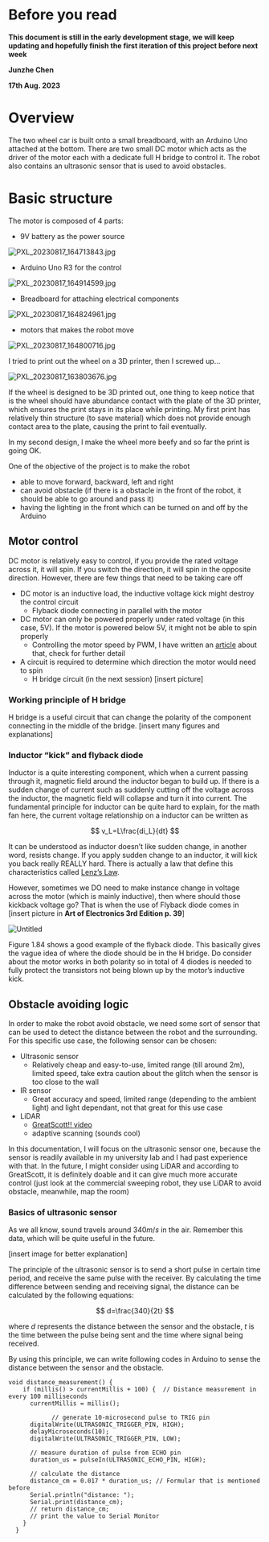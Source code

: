# Before you read
**This document is still in the early development stage, we will keep updating and hopefully finish the first iteration of this project before next week**

**Junzhe Chen**

**17th Aug. 2023**


# Overview

The two wheel car is built onto a small breadboard, with an Arduino Uno attached at the bottom. There are two small DC motor which acts as the driver of the motor each with a dedicate full H bridge to control it. The robot also contains an ultrasonic sensor that is used to avoid obstacles. 

# Basic structure

The motor is composed of 4 parts:

- 9V battery as the power source

![PXL_20230817_164713843.jpg](https://s3-us-west-2.amazonaws.com/secure.notion-static.com/0b25c2a4-79f2-4fc7-ab1b-9d2189e162ba/PXL_20230817_164713843.jpg)

- Arduino Uno R3 for the control

![PXL_20230817_164914599.jpg](https://s3-us-west-2.amazonaws.com/secure.notion-static.com/2825525e-5cb5-41b4-a0e1-02e40fcc6559/PXL_20230817_164914599.jpg)

- Breadboard for attaching electrical components

![PXL_20230817_164824961.jpg](https://s3-us-west-2.amazonaws.com/secure.notion-static.com/added57a-2062-4edc-86ad-b1ac15f71bda/PXL_20230817_164824961.jpg)

- motors that makes the robot move

![PXL_20230817_164800716.jpg](https://s3-us-west-2.amazonaws.com/secure.notion-static.com/cec0afee-a7b5-4e06-b92b-3dc679c992b1/PXL_20230817_164800716.jpg)

I tried to print out the wheel on a 3D printer, then I screwed up…

![PXL_20230817_163803676.jpg](https://s3-us-west-2.amazonaws.com/secure.notion-static.com/dcc45d73-99c1-419b-a6cd-ad0122175a4d/PXL_20230817_163803676.jpg)

If the wheel is designed to be 3D printed out, one thing to keep notice that is the wheel should have abundance contact with the plate of the 3D printer, which ensures the print stays in its place while printing. My first print has relatively thin structure (to save material) which does not provide enough contact area to the plate, causing the print to fail eventually. 

In my second design, I make the wheel more beefy and so far the print is going OK.

One of the objective of the project is to make the robot 

- able to move forward, backward, left and right
- can avoid obstacle (if there is a obstacle in the front of the robot, it should be able to go around and pass it)
- having the lighting in the front which can be turned on and off by the Arduino

## Motor control

DC motor is relatively easy to control, if you provide the rated voltage across it, it will spin. If you switch the direction, it will spin in the opposite direction. However, there are few things that need to be taking care off

- DC motor is an inductive load, the inductive voltage kick might destroy the control circuit
    - Flyback diode connecting in parallel with the motor
- DC motor can only be powered properly under rated voltage (in this case, 5V). If the motor is powered below 5V, it might not be able to spin properly
    - Controlling the motor speed by PWM, I have written an [article](https://github.com/Junzhe-Chen/PWM-Modulator-Circuit) about that, check for further detail
- A circuit is required to determine which direction the motor would need to spin
    - H bridge circuit (in the next session) [insert picture]

### Working principle of H bridge

H bridge is a useful circuit that can change the polarity of the component connecting in the middle of the bridge. [insert many figures and explanations]

### Inductor “kick” and flyback diode

Inductor is a quite interesting component, which when a current passing through it, magnetic field around the inductor began to build up. If there is a sudden change of current such as suddenly cutting off the voltage across the inductor, the magnetic field will collapse and turn it into current. The fundamental principle for inductor can be quite hard to explain, for the math fan here, the current voltage relationship on a inductor can be written as  

$$
v_L=L\frac{di_L}{dt}
$$

It can be understood as inductor doesn’t like sudden change, in another word, resists change. If you apply sudden change to an inductor, it will kick you back really REALLY hard. There is actually a law that define this characteristics called [Lenz’s Law](https://en.wikipedia.org/wiki/Lenz%27s_law).

However, sometimes we DO need to make instance change in voltage across the motor (which is mainly inductive), then where should those kickback voltage go? That is when the use of Flyback diode comes in [insert picture in ******************Art of Electronics 3rd Edition p. 39******************] 

![Untitled](https://s3-us-west-2.amazonaws.com/secure.notion-static.com/85c7c55f-308a-442e-b645-1d273a291553/Untitled.png)

Figure 1.84 shows a good example of the flyback diode. This basically gives the vague idea of where the diode should be in the H bridge. Do consider about the motor works in both polarity so in total of 4 diodes is needed to fully protect the transistors not being blown up by the motor’s inductive kick.

## Obstacle avoiding logic

In order to make the robot avoid obstacle, we need some sort of sensor that can be used to detect the distance between the robot and the surrounding. For this specific use case, the following sensor can be chosen:

- Ultrasonic sensor
    - Relatively cheap and easy-to-use, limited range (till around 2m), limited speed, take extra caution about the glitch when the sensor is too close to the wall
- IR sensor
    - Great accuracy and speed, limited range (depending to the ambient light) and light dependant, not that great for this use case
- LiDAR
    - [GreatScott!! video](https://youtu.be/_--8K1BW_O4)
    - adaptive scanning (sounds cool)

In this documentation, I will focus on the ultrasonic sensor one, because the sensor is readily available in my university lab and I had past experience with that. In the future, I might consider using LiDAR and according to GreatScott, it is definitely doable and it can give much more accurate control (just look at the commercial sweeping robot, they use LiDAR to avoid obstacle, meanwhile, map the room)

### Basics of ultrasonic sensor

As we all know, sound travels around $340m/s$ in the air. Remember this data, which will be quite useful in the future.

[insert image for better explanation]

 The principle of the ultrasonic sensor is to send a short pulse in certain time period, and receive the same pulse with the receiver. By calculating the time difference between sending and receiving signal, the distance can be calculated by the following equations:

$$
d=\frac{340}{2t}
$$

where $d$ represents the distance between the sensor and the obstacle, $t$ is the time between the pulse being sent and the time where signal being received.

By using this principle, we can write following codes in Arduino to sense the distance between the sensor and the obstacle.

```arduino
void distance_measurement() {
    if (millis() > currentMillis + 100) {  // Distance measurement in every 100 milliseconds
      currentMillis = millis();
     
			// generate 10-microsecond pulse to TRIG pin
      digitalWrite(ULTRASONIC_TRIGGER_PIN, HIGH);
      delayMicroseconds(10); 
      digitalWrite(ULTRASONIC_TRIGGER_PIN, LOW);

      // measure duration of pulse from ECHO pin
      duration_us = pulseIn(ULTRASONIC_ECHO_PIN, HIGH);

      // calculate the distance
      distance_cm = 0.017 * duration_us; // Formular that is mentioned before
      Serial.println("distance: ");
      Serial.print(distance_cm);
      // return distance_cm;
      // print the value to Serial Monitor
    }
  }
```

